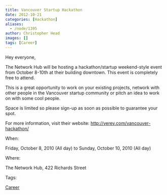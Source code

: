 ```yaml
---
title: Vancouver Startup Hackathon
date: 2012-10-21
categories: [Hackathon]
aliases:
  - /node/1395
author: Christopher Head
images: []
tags: [Career]
---
```


Hey everyone,

The Network Hub will be hosting a hackathon/startup weekend-style event from October 8-10th at their building downtown. This event is completely free to attend.

This is a great opportunity to work on your existing projects, network with other people in the Vancouver startup community or pitch an idea to work on with some cool people.

Space is limited so please sign-up as soon as possible to guarantee your spot.

For more information, visit their website: http://verev.com/vancouver-hackathon/

When: 

Friday, October 8, 2010 (All day) to Sunday, October 10, 2010 (All day)

Where: 

The Network Hub, 422 Richards Street

Tags: 

[Career](/career)
